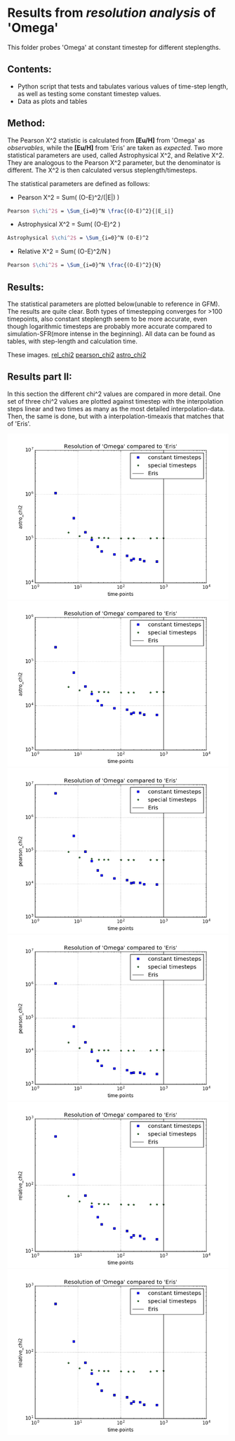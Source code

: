 Results from _resolution analysis_ of 'Omega'
=======================================================

This folder probes 'Omega' at constant timestep for different steplengths.

Contents:
----------
- Python script that tests and tabulates various values of time-step length, as well as testing some constant timestep values.
- Data as plots and tables

Method:
--------
The Pearson X^2 statistic is calculated from **[Eu/H]** from 'Omega' as _observables_, while the **[Eu/H]** from 'Eris' are taken as _expected_. Two more statistical parameters are used, called Astrophysical X^2, and Relative X^2. They are analogous to the Pearson X^2 parameter, but the denominator is different.
The X^2 is then calculated versus steplength/timesteps.

The statistical parameters are defined as follows:
 - Pearson X^2 = Sum( (O-E)^2/(|E|) )
 ``` LaTeX
 Pearson $\chi^2$ = \Sum_{i=0}^N \frac{(O-E)^2}{|E_i|}
 ```
 - Astrophysical X^2 = Sum( (O-E)^2 )
 ``` LaTeX
 Astrophysical $\chi^2$ = \Sum_{i=0}^N (O-E)^2
 ```
  - Relative X^2 = Sum( (O-E)^2/N )
 ``` LaTeX
 Pearson $\chi^2$ = \Sum_{i=0}^N \frac{(O-E)^2}{N}
 ```
 
Results:
---------
The statistical parameters are plotted below(unable to reference in GFM). The results are quite clear. Both types of timestepping converges for >100 timepoints, also constant steplength seem to be more accurate, even though logarithmic timesteps are probably more accurate compared to simulation-SFR(more intense in the beginning).
All data can be found as tables, with step-length and calculation time.

These images.
[rel_chi2](timestep_resolution_relative_chi2.png)
[pearson_chi2](timestep_resolution_pearson_chi2.png)
[astro_chi2](timestep_resolution_astro_chi2.png)

Results part II:
------------------
In this section the different chi^2 values are compared in more detail. One set of three chi^2 values are plotted against timestep with the interpolation steps linear and two times as many as the most detailed interpolation-data. Then, the same is done, but with a interpolation-timeaxis that matches that of 'Eris'.

![astro_chi2](singleyaxis_astro_chi2.png)
![astro_chi2](singleyaxis2_astro_chi2.png)
![pearson_chi2](singleyaxis_pearson_chi2.png)
![pearson_chi2](singleyaxis2_pearson_chi2.png)
![rel_chi2](singleyaxis_relative_chi2.png)
![rel_chi2](singleyaxis2_relative_chi2.png)
